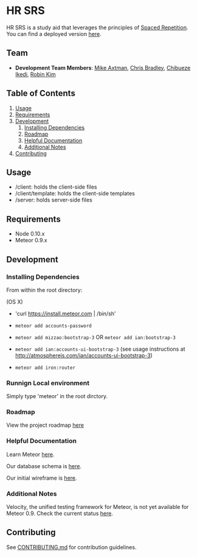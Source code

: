 # HR SRS

HR SRS is a study aid that leverages the principles of [Spaced Repetition](http://en.wikipedia.org/wiki/Spaced_repetition). You can find a deployed version [here](http://hr-srs.meteor.com/).

## Team

  - __Development Team Members__: [Mike Axtman](https://github.com/mdaxtman), [Chris Bradley](https://github.com/chrbradley), [Chibueze Ikedi](https://github.com/icukaegbu), [Robin Kim](https://github.com/therobinkim)

## Table of Contents

1. [Usage](#Usage)
1. [Requirements](#requirements)
1. [Development](#development)
    1. [Installing Dependencies](#installing-dependencies)
    1. [Roadmap](#roadmap)
    1. [Helpful Documentation](#helpful-documentation)
    1. [Additional Notes](#additional-notes)
1. [Contributing](#contributing)

## Usage

* /client: holds the client-side files
* /client/template: holds the client-side templates
* /server: holds server-side files


## Requirements

- Node 0.10.x
- Meteor 0.9.x


## Development

### Installing Dependencies

From within the root directory:

(OS X)

* 'curl https://install.meteor.com | /bin/sh'

* `meteor add accounts-password`
* `meteor add mizzao:bootstrap-3` OR `meteor add ian:bootstrap-3`
* `meteor add ian:accounts-ui-bootstrap-3` (see usage instructions at http://atmospherejs.com/ian/accounts-ui-bootstrap-3)
* `meteor add iron:router`

### Runnign Local environment

Simply type 'meteor' in the root dirctory.


### Roadmap

View the project roadmap [here](https://waffle.io/HRR1SRS/SpacedRepetition)


### Helpful Documentation

Learn Meteor [here](http://meteortips.com/book/).

Our database schema is [here](https://docs.google.com/document/d/1vHZV4cjHDKYcCDlvV60Vaixfp0wMBEGiX1p39ItZrMs/edit).

Our initial wireframe is [here](https://docs.google.com/drawings/d/1P_6yg45gWw40iKUcyrIK9BeMFaR7vNnQJO0VORN8X1s/edit?usp=sharing).


### Additional Notes

Velocity, the unified testing framework for Meteor, is not yet available for Meteor 0.9. Check the current status [here](http://atmospherejs.com/xolvio/velocity).

## Contributing

See [CONTRIBUTING.md](CONTRIBUTING.md) for contribution guidelines.

